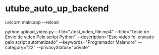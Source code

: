 # utube_auto_up_backend
uvicorn main:app --reload

python upload_video.py --file="./test_video_file.mp4" --title="Teste de Envio de video Pelo script Python"    --description="Este video foi enviado pelo script automatizado" --keywords="Programador Malandro" --category="22"   --privacyStatus="private"